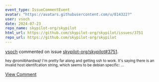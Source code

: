 ```yaml
---
event_type: IssueCommentEvent
avatar: "https://avatars.githubusercontent.com/u/814322?"
user: vsoch
date: 2024-07-23
repo_name: skypilot-org/skypilot
html_url: https://github.com/skypilot-org/skypilot/issues/3751
repo_url: https://github.com/skypilot-org/skypilot
---
```


<a href='https://github.com/vsoch' target='_blank'>vsoch</a> commented on issue <a href='https://github.com/skypilot-org/skypilot/issues/3751' target='_blank'>skypilot-org/skypilot#3751</a>.

<small>hey @romilbhardwaj! I'm pretty far along and getting ssh to work. It's saying there is an invalid host identifcation string, which seems to be debian specific:...</small>

<a href='https://github.com/skypilot-org/skypilot/issues/3751' target='_blank'>View Comment</a>
